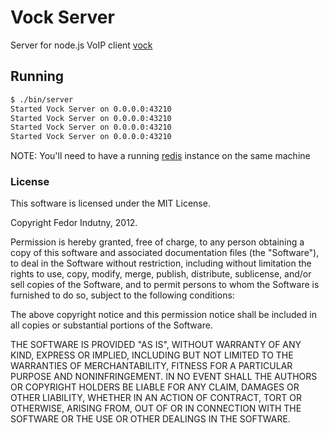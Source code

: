 # Vock Server

Server for node.js VoIP client [vock](https://github.com/indutny/vock)

## Running

```bash
$ ./bin/server
Started Vock Server on 0.0.0.0:43210
Started Vock Server on 0.0.0.0:43210
Started Vock Server on 0.0.0.0:43210
Started Vock Server on 0.0.0.0:43210
```

NOTE: You'll need to have a running [redis](https://github.com/antirez/redis)
instance on the same machine

### License

This software is licensed under the MIT License.

Copyright Fedor Indutny, 2012.

Permission is hereby granted, free of charge, to any person obtaining a
copy of this software and associated documentation files (the
"Software"), to deal in the Software without restriction, including
without limitation the rights to use, copy, modify, merge, publish,
distribute, sublicense, and/or sell copies of the Software, and to permit
persons to whom the Software is furnished to do so, subject to the
following conditions:

The above copyright notice and this permission notice shall be included
in all copies or substantial portions of the Software.

THE SOFTWARE IS PROVIDED "AS IS", WITHOUT WARRANTY OF ANY KIND, EXPRESS
OR IMPLIED, INCLUDING BUT NOT LIMITED TO THE WARRANTIES OF
MERCHANTABILITY, FITNESS FOR A PARTICULAR PURPOSE AND NONINFRINGEMENT. IN
NO EVENT SHALL THE AUTHORS OR COPYRIGHT HOLDERS BE LIABLE FOR ANY CLAIM,
DAMAGES OR OTHER LIABILITY, WHETHER IN AN ACTION OF CONTRACT, TORT OR
OTHERWISE, ARISING FROM, OUT OF OR IN CONNECTION WITH THE SOFTWARE OR THE
USE OR OTHER DEALINGS IN THE SOFTWARE.
